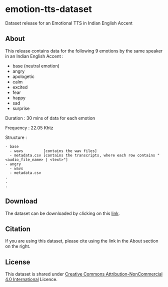 # emotion-tts-dataset
Dataset release for an Emotional TTS in Indian English Accent

## About

This release contains data for the following 9 emotions by the same speaker in an Indian English Accent :
- base (neutral emotion)
- angry
- apologetic
- calm
- excited
- fear
- happy
- sad
- surprise

Duration : 30 mins of data for each emotion

Frequency : 22.05 Khtz

Structure :
```
- base
  - wavs         [contains the wav files]
  - metadata.csv [contains the transcripts, where each row contains "<audio_file_name> | <text>"]
- angry
  - wavs
  - metadata.csv
.
.
.
```

## Download

The dataset can be downloaded by clicking on this [link](https://emotion-tts.s3.ap-south-1.amazonaws.com/emotions.zip).

## Citation

If you are using this dataset, please cite using the link in the About section on the right.

## License

This dataset is shared under [Creative Commons Attribution-NonCommercial 4.0 International](https://creativecommons.org/licenses/by-nc/4.0/) Licence.
